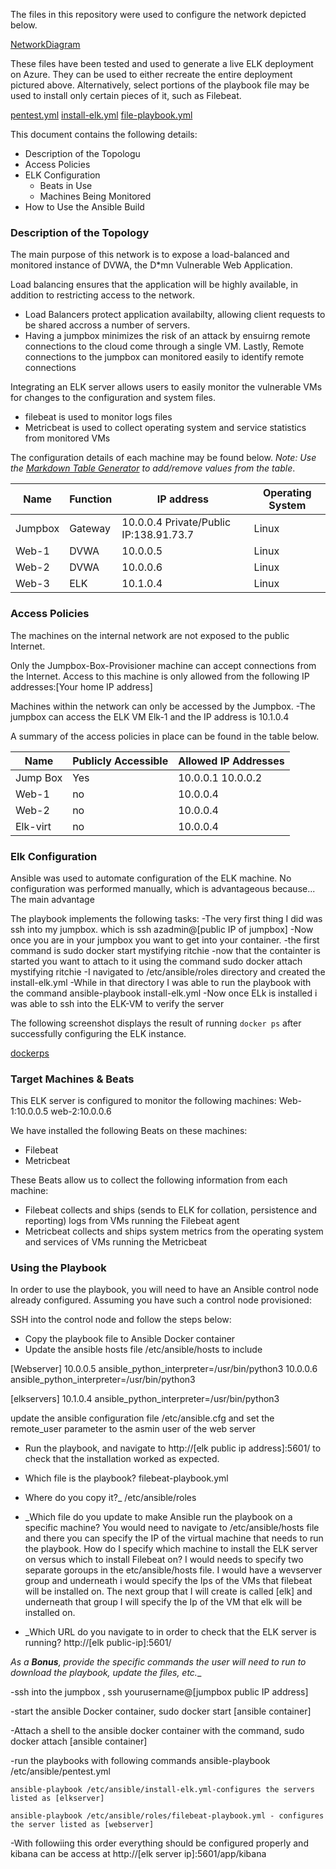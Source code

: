 The files in this repository were used to configure the network depicted below.

[NetworkDiagram](Diagrams/NetworkDiagram.jpg)

These files have been tested and used to generate a live ELK deployment on Azure. 
They can be used to either recreate the entire deployment pictured above. 
Alternatively, select portions of the playbook file may be used to install only certain pieces of it, such as Filebeat.

  [pentest.yml](Ansible/pentest.yml.txt)
  [install-elk.yml](Ansible/install-elk.yml.txt)
  [file-playbook.yml](Ansible/file-playbook.yml.txt)

This document contains the following details:
- Description of the Topologu
- Access Policies
- ELK Configuration
  - Beats in Use
  - Machines Being Monitored
- How to Use the Ansible Build


### Description of the Topology

The main purpose of this network is to expose a load-balanced and monitored instance of DVWA, the D*mn Vulnerable Web Application.

Load balancing ensures that the application will be highly available, in addition to restricting access to the network.
   - Load Balancers protect application availabilty, allowing client requests to be shared accross a number of servers.
   - Having a jumpbox minimizes the risk of an attack by ensuirng remote connections to the cloud come through a single VM. 
     Lastly, Remote connections to the jumpbox can monitored easily to identify remote connections


Integrating an ELK server allows users to easily monitor the vulnerable VMs for changes to the configuration and system files.
- filebeat is used to monitor logs files
- Metricbeat is used to collect operating system and service statistics from monitored VMs

The configuration details of each machine may be found below.
_Note: Use the [Markdown Table Generator](http://www.tablesgenerator.com/markdown_tables) to add/remove values from the table_.

| Name    | Function | IP address                             | Operating System |
|---------|----------|----------------------------------------|------------------|
| Jumpbox | Gateway  | 10.0.0.4 Private/Public IP:138.91.73.7 | Linux            |
| Web-1   | DVWA     | 10.0.0.5                               | Linux            |
| Web-2   | DVWA     | 10.0.0.6                               | Linux            |
| Web-3   | ELK      | 10.1.0.4                               | Linux            |
### Access Policies

The machines on the internal network are not exposed to the public Internet. 

Only the Jumpbox-Box-Provisioner machine can accept connections from the Internet. 
Access to this machine is only allowed from the following IP addresses:[Your home IP address]


Machines within the network can only be accessed by the Jumpbox.
  -The jumpbox can access the ELK VM Elk-1 and the IP address is 10.1.0.4

A summary of the access policies in place can be found in the table below.

| Name     | Publicly Accessible | Allowed IP Addresses |
|----------|---------------------|----------------------|
| Jump Box | Yes                 | 10.0.0.1 10.0.0.2    |
| Web-1    | no                  | 10.0.0.4             |
| Web-2    | no                  | 10.0.0.4             |
| Elk-virt | no                  | 10.0.0.4             |


### Elk Configuration

Ansible was used to automate configuration of the ELK machine. No configuration was performed manually, which is advantageous because...
The main advantage

The playbook implements the following tasks:
-The very first thing I did was ssh into my jumpbox. which is ssh azadmin@[public IP of jumpbox]
-Now once you are in your jumpbox you want to get into your container.
   -the first command is sudo docker start mystifying ritchie
   -now that the containter is started you want to attach to it using the command sudo docker attach mystifying ritchie
-I navigated to /etc/ansible/roles directory and created the install-elk.yml
-While in that directory I was able to run the playbook with the command ansible-playbook install-elk.yml
-Now once ELk is installed i was able to ssh into the ELK-VM to verify the server

The following screenshot displays the result of running `docker ps` after successfully configuring the ELK instance.

[dockerps](Images/dockerps.jpg)

### Target Machines & Beats
This ELK server is configured to monitor the following machines:
Web-1:10.0.0.5
web-2:10.0.0.6

We have installed the following Beats on these machines:
- Filebeat
- Metricbeat

These Beats allow us to collect the following information from each machine:
- Filebeat collects and ships (sends to ELK for collation, persistence and reporting) logs from VMs running the Filebeat agent
- Metricbeat collects and ships system metrics from the operating system and services of VMs running the Metricbeat


### Using the Playbook
In order to use the playbook, you will need to have an Ansible control node already configured. Assuming you have such a control node provisioned: 

SSH into the control node and follow the steps below:
- Copy the playbook file to Ansible Docker container
- Update the ansible hosts file /etc/ansible/hosts to include

[Webserver]
10.0.0.5 ansible_python_interpreter=/usr/bin/python3
10.0.0.6 ansible_python_interpreter=/usr/bin/python3

[elkservers]
10.1.0.4 ansible_python_interpreter=/usr/bin/python3

update the ansible configuration file /etc/ansible.cfg and set the remote_user parameter to the asmin user of the web server
- Run the playbook, and navigate to http://[elk public ip address]:5601/ to check that the installation worked as expected.


- Which file is the playbook? filebeat-playbook.yml 
- Where do you copy it?_ /etc/ansible/roles
- _Which file do you update to make Ansible run the playbook on a specific machine? You would need to navigate to /etc/ansible/hosts file and there you can specify the IP of the virtual machine that needs to run the playbook.
How do I specify which machine to install the ELK server on versus which to install Filebeat on? I would needs to specify two separate goroups in the etc/ansible/hosts file. I would have a wevserver group and underneath i would specify the Ips of the VMs that filebeat will be installed on. The next group that I will create is called [elk] and underneath that group I will specify the Ip of the VM that elk will be installed on.
- _Which URL do you navigate to in order to check that the ELK server is running? http://[elk public-ip]:5601/

_As a **Bonus**, provide the specific commands the user will need to run to download the playbook, update the files, etc.__

-ssh into the jumpbox , ssh yourusername@[jumpbox public IP address]

-start the ansible Docker container, sudo docker start [ansible container]

-Attach a shell to the ansible docker container with the command, sudo docker attach [ansible container]

-run the playbooks with following commands
    ansible-playbook /etc/ansible/pentest.yml 

    ansible-playbook /etc/ansible/install-elk.yml-configures the servers listed as [elkserver]

    ansible-playbook /etc/ansible/roles/filebeat-playbook.yml - configures the server listed as [webserver]

-With followiing this order everything should be configured properly and kibana can be access at http://[elk server ip]:5601/app/kibana
